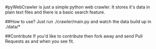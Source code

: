 #pyWebCrawler is  just a simple python web crawler.
It stores it's data in plain text files and there is a basic search feature.

##How to use?
Just run ./crawler/main.py and watch the data build up in ./data/*

##Contribute
If you'd like to contribute then fork away and send Pull Requests as and when you see fit.
